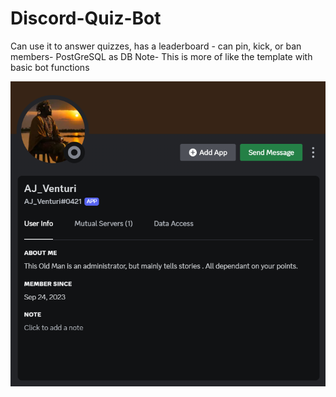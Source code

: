 # Discord-Quiz-Bot
Can use it to answer quizzes, has a leaderboard  - can pin, kick, or ban members- PostGreSQL as DB
Note- This is more of like the template with basic bot functions

![Discord UI Image](https://github.com/RadaGathee/Discord-Quiz-Bot/blob/main/discordBotUI.png)
